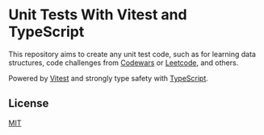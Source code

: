 # Unit Tests With Vitest and TypeScript

This repository aims to create any unit test code, such as for learning data structures, code challenges from [Codewars](https://www.codewars.com) or [Leetcode](https://leetcode.com), and others.

Powered by [Vitest](https://vitest.dev) and strongly type safety with [TypeScript](https://typescriptlang.org).

## License

[MIT](https://github.com/syahdaromansyah/unit-tests-with-vitest-ts/blob/main/LICENSE.md)
